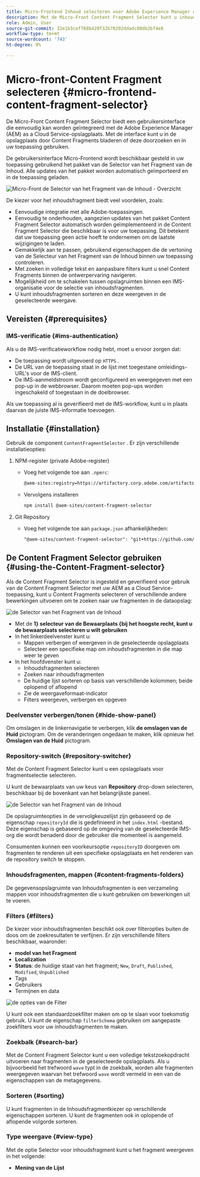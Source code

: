 ```yaml
---
title: Micro-Frontend Inhoud selecteren voor Adobe Experience Manager as a Cloud Service
description: Met de Micro-Front Content Fragment Selector kunt u inhoudsfragmenten zoeken, zoeken en ophalen vanuit uw toepassing.
role: Admin, User
source-git-commit: 32e1b3cef768b420f32b70202ddadc80db2b74e8
workflow-type: tm+mt
source-wordcount: '743'
ht-degree: 0%

---
```



# Micro-front-Content Fragment selecteren {#micro-frontend-content-fragment-selector}

De Micro-Front Content Fragment Selector biedt een gebruikersinterface die eenvoudig kan worden geïntegreerd met de Adobe Experience Manager (AEM) as a Cloud Service-opslagplaats. Met de interface kunt u in de opslagplaats door Content Fragments bladeren of deze doorzoeken en in uw toepassing gebruiken.

De gebruikersinterface Micro-Frontend wordt beschikbaar gesteld in uw toepassing gebruikend het pakket van de Selector van het Fragment van de Inhoud. Alle updates van het pakket worden automatisch geïmporteerd en in de toepassing geladen.

![ Micro-Front de Selector van het Fragment van de Inhoud - Overzicht ](/help/headless/assets/content-fragment-selector-overview.png)

De kiezer voor het inhoudsfragment biedt veel voordelen, zoals:

* Eenvoudige integratie met alle Adobe-toepassingen.
* Eenvoudig te onderhouden, aangezien updates van het pakket Content Fragment Selector automatisch worden geïmplementeerd in de Content Fragment Selector die beschikbaar is voor uw toepassing. Dit betekent dat uw toepassing geen actie hoeft te ondernemen om de laatste wijzigingen te laden.
* Gemakkelijk aan te passen, gebruikend eigenschappen die de vertoning van de Selecteur van het Fragment van de Inhoud binnen uw toepassing controleren.
* Met zoeken in volledige tekst en aanpasbare filters kunt u snel Content Fragments binnen de ontwerpervaring navigeren.
* Mogelijkheid om te schakelen tussen opslagruimten binnen een IMS-organisatie voor de selectie van inhoudsfragmenten.
* U kunt inhoudsfragmenten sorteren en deze weergeven in de geselecteerde weergave.

## Vereisten {#prerequisites}

### IMS-verificatie {#ims-authentication}

Als u de IMS-verificatieworkflow nodig hebt, moet u ervoor zorgen dat:

* De toepassing wordt uitgevoerd op `HTTPS` .
* De URL van de toepassing staat in de lijst met toegestane omleidings-URL&#39;s voor de IMS-client.
* De IMS-aanmeldstroom wordt geconfigureerd en weergegeven met een pop-up in de webbrowser. Daarom moeten pop-ups worden ingeschakeld of toegestaan in de doelbrowser.

Als uw toepassing al is geverifieerd met de IMS-workflow, kunt u in plaats daarvan de juiste IMS-informatie toevoegen.

## Installatie {#installation}

Gebruik de component `ContentFragmentSelector` . Er zijn verschillende installatieopties:

1. NPM-register (private Adobe-register)

   * Voeg het volgende toe aan `.npmrc`:

     ```html
     @aem-sites:registry=https://artifactory.corp.adobe.com/artifactory/api/npm/npm-aem-sites-release/
     ```

   * Vervolgens installeren

     ```html
     npm install @aem-sites/content-fragment-selector
     ```

1. Git Repository

   * Voeg het volgende toe aan `package.json` afhankelijkheden:

     ```html
     "@aem-sites/content-fragment-selector": "git+https://github.com/adobe/<your-private-repo-url>.git#version"
     ```

## De Content Fragment Selector gebruiken {#using-the-Content-Fragment-selector}

Als de Content Fragment Selector is ingesteld en geverifieerd voor gebruik van de Content Fragment Selector met uw AEM as a Cloud Service-toepassing, kunt u Content Fragments selecteren of verschillende andere bewerkingen uitvoeren om te zoeken naar uw fragmenten in de dataopslag:

![ de Selector van het Fragment van de Inhoud ](/help/headless/assets/content-fragment-selector-using.png)

* Met de **1} selecteur van de Bewaarplaats {bij het hoogste recht, kunt u de bewaarplaats selecteren u wilt gebruiken**
* In het linkerdeelvenster kunt u:
   * Mappen verbergen of weergeven in de geselecteerde opslagplaats
   * Selecteer een specifieke map om inhoudsfragmenten in die map weer te geven
* In het hoofdvenster kunt u:
   * Inhoudsfragmenten selecteren
   * Zoeken naar inhoudsfragmenten
   * De huidige lijst sorteren op basis van verschillende kolommen; beide oplopend of aflopend
   * Zie de weergaveformaat-indicator
   * Filters weergeven, verbergen en opgeven

### Deelvenster verbergen/tonen {#hide-show-panel}

Om omslagen in de linkernavigatie te verbergen, klik **de omslagen van de Huid** pictogram. Om de veranderingen ongedaan te maken, klik opnieuw het **Omslagen van de Huid** pictogram.

### Repository-switch {#repository-switcher}

Met de Content Fragment Selector kunt u een opslagplaats voor fragmentselectie selecteren.

U kunt de bewaarplaats van uw keus van **Repository** drop-down selecteren, beschikbaar bij de bovenkant van het belangrijkste paneel.

![ de Selector van het Fragment van de Inhoud ](/help/headless/assets/content-fragment-repository-selector.png)

De opslagruimteopties in de vervolgkeuzelijst zijn gebaseerd op de eigenschap `repositoryId` die is gedefinieerd in het `index.html` -bestand. Deze eigenschap is gebaseerd op de omgeving van de geselecteerde IMS-org die wordt benaderd door de gebruiker die momenteel is aangemeld.

Consumenten kunnen een voorkeursoptie `repositoryID` doorgeven om fragmenten te renderen uit een specifieke opslagplaats en het renderen van de repository switch te stoppen.

### Inhoudsfragmenten, mappen {#content-fragments-folders}

De gegevensopslagruimte van Inhoudsfragmenten is een verzameling mappen voor inhoudsfragmenten die u kunt gebruiken om bewerkingen uit te voeren.

### Filters {#filters}

De kiezer voor inhoudsfragmenten beschikt ook over filteropties buiten de doos om de zoekresultaten te verfijnen. Er zijn verschillende filters beschikbaar, waaronder:

* **model van het Fragment**
* **Localization**
* **Status**: de huidige staat van het fragment; `New`, `Draft`, `Published`, `Modified`, `Unpublished`
* Tags
* Gebruikers
* Termijnen en data

![ de opties van de Filter ](/help/headless/assets/content-selector-filters.png)

U kunt ook een standaardzoekfilter maken om op te slaan voor toekomstig gebruik. U kunt de eigenschap `filterSchema` gebruiken om aangepaste zoekfilters voor uw inhoudsfragmenten te maken.

### Zoekbalk {#search-bar}

Met de Content Fragment Selector kunt u een volledige tekstzoekopdracht uitvoeren naar fragmenten in de geselecteerde opslagplaats. Als u bijvoorbeeld het trefwoord `wave` typt in de zoekbalk, worden alle fragmenten weergegeven waarvan het trefwoord `wave` wordt vermeld in een van de eigenschappen van de metagegevens.

### Sorteren {#sorting}

U kunt fragmenten in de Inhoudsfragmentkiezer op verschillende eigenschappen sorteren. U kunt de fragmenten ook in oplopende of aflopende volgorde sorteren.

### Type weergave {#view-type}

Met de optie Selector voor inhoudsfragment kunt u het fragment weergeven in het volgende:

* **Mening van de Lijst**
